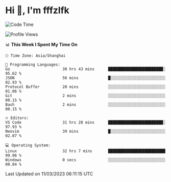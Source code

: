 # Hi 👋, I'm fffzlfk

<!--START_SECTION:waka-->
![Code Time](http://img.shields.io/badge/Code%20Time-106%20hrs%2019%20mins-blue)

![Profile Views](http://img.shields.io/badge/Profile%20Views-0-blue)

📊 **This Week I Spent My Time On** 

```text
🕑︎ Time Zone: Asia/Shanghai

💬 Programming Languages: 
Go                       30 hrs 43 mins      ████████████████████████░   95.62 % 
JSON                     56 mins             █░░░░░░░░░░░░░░░░░░░░░░░░   02.93 % 
Protocol Buffer          20 mins             ░░░░░░░░░░░░░░░░░░░░░░░░░   01.06 % 
Git                      2 mins              ░░░░░░░░░░░░░░░░░░░░░░░░░   00.15 % 
Bash                     2 mins              ░░░░░░░░░░░░░░░░░░░░░░░░░   00.15 % 

🔥 Editors: 
VS Code                  31 hrs 28 mins      ████████████████████████░   97.93 % 
Neovim                   39 mins             █░░░░░░░░░░░░░░░░░░░░░░░░   02.07 % 

💻 Operating System: 
Linux                    32 hrs 7 mins       █████████████████████████   99.96 % 
Windows                  0 secs              ░░░░░░░░░░░░░░░░░░░░░░░░░   00.04 % 
```


 Last Updated on 11/03/2023 06:11:15 UTC
<!--END_SECTION:waka-->
